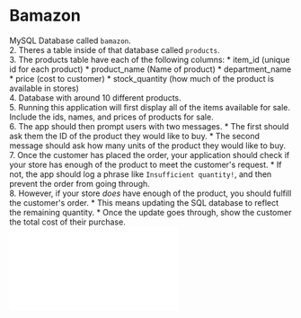 # Bamazon
MySQL Database called `bamazon`.  
2. Theres a table inside of that database called `products`.  
3. The products table have each of the following columns:     * item_id (unique id for each product)     * product_name (Name of product)     * department_name     * price (cost to customer)     * stock_quantity (how much of the product is available in stores)  
4. Database with around 10 different products.  
5. Running this application will first display all of the items available for sale. Include the ids, names, and prices of products for sale.  
6. The app should then prompt users with two messages.     * The first should ask them the ID of the product they would like to buy.    * The second message should ask how many units of the product they would like to buy.  
7. Once the customer has placed the order, your application should check if your store has enough of the product to meet the customer's request.     * If not, the app should log a phrase like `Insufficient quantity!`, and then prevent the order from going through.  
8. However, if your store _does_ have enough of the product, you should fulfill the customer's order.    * This means updating the SQL database to reflect the remaining quantity.    * Once the update goes through, show the customer the total cost of their purchase.
![screenshot](./gif/bamazon.pgn)